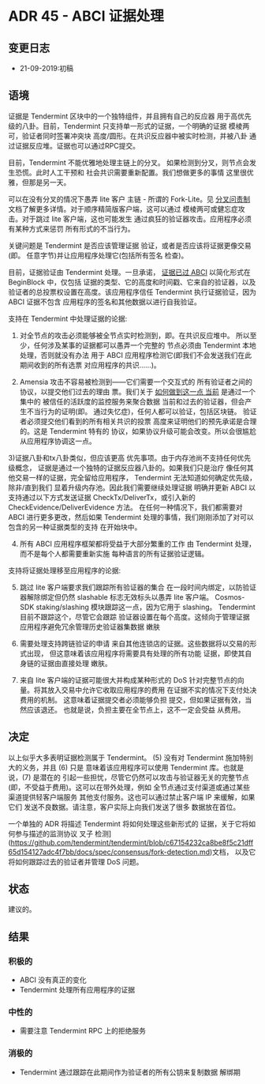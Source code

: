 # ADR 45 - ABCI 证据处理

## 变更日志
* 21-09-2019:初稿

## 语境

证据是 Tendermint 区块中的一个独特组件，并且拥有自己的反应器
用于高优先级的八卦。目前，Tendermint 只支持单一形式的证据，一个明确的证据
模棱两可，验证者同时签署冲突块
高度/圆形。在共识反应器中被实时检测，并被八卦
通过证据反应堆。证据也可以通过RPC提交。

目前，Tendermint 不能优雅地处理主链上的分叉。
如果检测到分叉，则节点会发生恐慌。此时人工干预和
社会共识需要重新配置。我们想做更多的事情
这里很优雅，但那是另一天。

可以在没有分叉的情况下愚弄 lite 客户
主链 - 所谓的 Fork-Lite。见
[分叉问责制](https://docs.tendermint.com/master/spec/light-client/accountability/)
文档了解更多详情。对于顺序精简版客户端，这可以通过
模棱两可或健忘症攻击。对于跳过 lite 客户端，这也可能发生
通过疯狂的验证器攻击。应用程序必须有某种方式来惩罚
所有形式的不当行为。

关键问题是 Tendermint 是否应该管理证据
验证，或者是否应该将证据更像交易(即。
任意字节)并让应用程序处理它(包括所有签名
检查)。

目前，证据验证由 Tendermint 处理。一旦承诺，
[证据已过
ABCI](https://github.com/tendermint/tendermint/blob/master/proto/tendermint/abci/types.proto#L354)
以简化形式在 BeginBlock 中，仅包括
证据的类型、它的高度和时间戳、它来自的验证器，以及
验证者的总投票权设置在高度。该应用程序信任 Tendermint
执行证据验证，因为 ABCI 证据不包含
应用程序的签名和其他数据以进行自我验证。

支持在 Tendermint 中处理证据的论据:

1) 对全节点的攻击必须能够被全节点实时检测到，即。在共识反应堆中。
  所以至少，任何涉及某事的证据都可以愚弄一个完整的
  节点必须由 Tendermint 本地处理，否则就没有办法
  用于 ABCI 应用程序检测它(即我们不会发送我们在此期间收到的所有选票
  对应用程序的共识......)。

2) Amensia 攻击不容易被检测到——它们需要一个交互式的
  所有验证者之间的协议，以提交他们过去的理由
  票。我们关于 [如何做到这一点
  当前](https://github.com/tendermint/tendermint/blob/c67154232ca8be8f5c21dff65d154127adc4f7bb/docs/spec/consensus/fork-detection.md)
  是通过一个集中的
  被信任的活跃度的监控服务来聚合数据
  当前和过去的验证器，但会产生不当行为的证明(即。
  通过失忆症)，任何人都可以验证，包括区块链。
  验证者必须提交他们看到的所有相关共识的投票
  高度来证明他们的预先承诺是合理的。这是 Tendermint 特有的
  协议，如果协议升级可能会改变。所以会很尴尬
  从应用程序协调这一点。

3)证据八卦和tx八卦类似，但应该更高
  优先事项。由于内存池尚不支持任何优先级概念，
  证据是通过一个独特的证据反应器八卦的。如果我们只是治疗
  像任何其他交易一样的证据，完全留给应用程序，
  Tendermint 无法知道如何确定优先级，除非/直到我们
  显着升级内存池。因此我们需要继续处理证据
  明确并更新 ABCI 以支持通过以下方式发送证据
  CheckTx/DeliverTx，或引入新的 CheckEvidence/DeliverEvidence 方法。
  在任何一种情况下，我们都需要对 ABCI 进行更多更改，然后如果 Tendermint
  处理的事情，我们刚刚添加了对可以包含的另一种证据类型的支持
  在开始块中。

4) 所有 ABCI 应用程序框架都将受益于大部分繁重的工作
  由 Tendermint 处理，而不是每个人都需要重新实施
  每种语言的所有证据验证逻辑。

支持将证据处理移至应用程序的论据:

5) 跳过 lite 客户端要求我们跟踪所有验证器的集合
  在一段时间内绑定，以防验证器解除绑定但仍然
  slashable 标志无效标头以愚弄 lite 客户端。 Cosmos-SDK
  staking/slashing 模块跟踪这一点，因为它用于 slashing。
  Tendermint 目前不跟踪这个，尽管它会跟踪
  验证器设置在每个高度。这倾向于管理证据
  应用程序避免冗余管理历史验证器集数据
  嫩肤

6) 需要处理支持跨链验证的申请
  来自其他连锁店的证据。这些数据将以交易的形式出现，
  但这意味着该应用程序将需要具有处理的所有功能
  证据，即使其自身链的证据由直接处理
  嫩肤。

7) 来自 lite 客户端的证据可能很大并构成某种形式的 DoS
  针对完整节点的向量。将其放入交易中允许它收取应用程序的费用
  在证据不实的情况下支付处决费用的机制。
  这意味着证据提交者必须能够负担
  提交，但如果证据有效，当然应该退还。
  也就是说，负担主要在全节点上，这不一定会受益
  从费用。


## 决定

以上似乎大多表明证据检测属于 Tendermint。
(5) 没有对 Tendermint 施加特别大的义务，并且 (6) 只是
意味着该应用程序可以使用 Tendermint 库。也就是说，(7) 是潜在的
引起一些担忧，尽管它仍然可以攻击与验证器无关的完整节点
(即，不受益于费用)。这可以在带外处理，例如
全节点通过支付渠道或通过某些渠道提供轻客户端服务
其他支付服务。这也可以通过禁止客户端 IP 来缓解，如果它们
发送不良数据。请注意，客户实际上向我们发送了很多
数据放在首位。

一个单独的 ADR 将描述 Tendermint 将如何处理这些新形式的
证据，关于它将如何参与描述的监测协议
叉子
检测](https://github.com/tendermint/tendermint/blob/c67154232ca8be8f5c21dff65d154127adc4f7bb/docs/spec/consensus/fork-detection.md)文档，
以及它将如何跟踪过去的验证者并管理 DoS 问题。

## 状态

建议的。

## 结果

### 积极的

- ABCI 没有真正的变化
- Tendermint 处理所有应用程序的证据

### 中性的

- 需要注意 Tendermint RPC 上的拒绝服务

### 消极的

- Tendermint 通过跟踪在此期间作为验证者的所有公钥来复制数据
  解绑期
